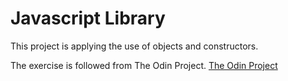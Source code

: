 # Javascript Library

This project is applying the use of objects and constructors.

The exercise is followed from The Odin Project.
[The Odin Project](https://www.theodinproject.com/courses/javascript/lessons/library)
